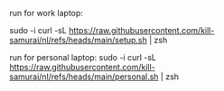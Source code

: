 run for work laptop: 

sudo -i curl -sL https://raw.githubusercontent.com/kill-samurai/nl/refs/heads/main/setup.sh | zsh

run for personal laptop:
sudo -i curl -sL https://raw.githubusercontent.com/kill-samurai/nl/refs/heads/main/personal.sh | zsh
